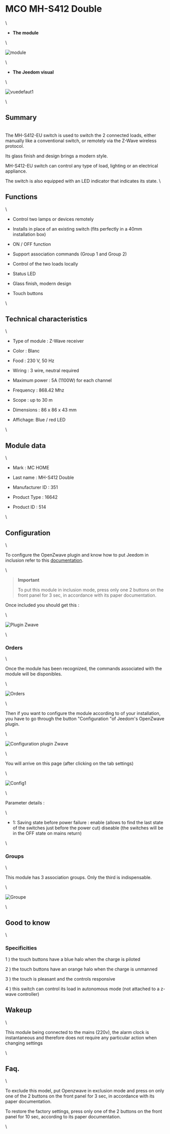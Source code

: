 MCO MH-S412 Double 
==================

\

-   **The module**

\

![module](images/mco.mhs412/module.jpg)

\

-   **The Jeedom visual**

\

![vuedefaut1](images/mco.mhs412/vuedefaut1.jpg)

\

Summary 
------

\
The MH-S412-EU switch is used to switch the 2 connected loads,
either manually like a conventional switch, or remotely via the
Z-Wave wireless protocol.

Its glass finish and design brings a modern style.

MH-S412-EU switch can control any type of load,
lighting or an electrical appliance.

The switch is also equipped with an LED indicator that indicates its
state. \

Functions 
---------

\

-   Control two lamps or devices remotely

-   Installs in place of an existing switch (fits
    perfectly in a 40mm installation box)

-   ON / OFF function

-   Support association commands (Group 1 and Group 2)

-   Control of the two loads locally

-   Status LED

-   Glass finish, modern design

-   Touch buttons

\

Technical characteristics 
---------------------------

\

-   Type of module : Z-Wave receiver

-   Color : Blanc

-   Food : 230 V, 50 Hz

-   Wiring : 3 wire, neutral required

-   Maximum power : 5A (1100W) for each channel

-   Frequency : 868.42 Mhz

-   Scope : up to 30 m

-   Dimensions : 86 x 86 x 43 mm

-   Affichage: Blue / red LED

\

Module data 
-----------------

\

-   Mark : MC HOME

-   Last name : MH-S412 Double

-   Manufacturer ID : 351

-   Product Type : 16642

-   Product ID : 514

\

Configuration 
-------------

\

To configure the OpenZwave plugin and know how to put Jeedom in
inclusion refer to this
[documentation](https://jeedom.fr/doc/documentation/plugins/openzwave/en_US/openzwave.html).

\

> **Important**
>
> To put this module in inclusion mode, press only one
> 2 buttons on the front panel for 3 sec, in accordance with its
> paper documentation.

Once included you should get this :

\

![Plugin Zwave](images/mco.mhs412/information.jpg)

\

### Orders 

\

Once the module has been recognized, the commands associated with the module will be
disponibles.

\

![Orders](images/mco.mhs412/commandes.jpg)

\

Then if you want to configure the module according to
of your installation, you have to go through the button
"Configuration "of Jeedom's OpenZwave plugin.

\

![Configuration plugin Zwave](images/plugin/bouton_configuration.jpg)

\

You will arrive on this page (after clicking on the tab
settings)

\

![Config1](images/mco.mhs412/config1.jpg)

\

Parameter details :

\

-   1: Saving state before power failure : enable (allows to find
    the last state of the switches just before the power cut)
    diseable (the switches will be in the OFF state on mains return)

\

### Groups 

\

This module has 3 association groups. Only the third is
indispensable.

\

![Groupe](images/mco.mhs412/groupe.jpg)

\

Good to know 
------------

\

### Specificities 

1 \) the touch buttons have a blue halo when the charge
is piloted

2 \) the touch buttons have an orange halo when the charge
is unmanned

3 \) the touch is pleasant and the controls responsive

4 \) this switch can control its load in autonomous mode (not
attached to a z-wave controller)

Wakeup 
------

\

This module being connected to the mains (220v), the alarm clock is instantaneous
and therefore does not require any particular action when changing
settings

\

Faq. 
------

\

To exclude this model, put Openzwave in exclusion mode and press
on only one of the 2 buttons on the front panel for 3 sec, in accordance with its
paper documentation.

To restore the factory settings, press only one of the 2 buttons
on the front panel for 10 sec, according to its paper documentation.

\


